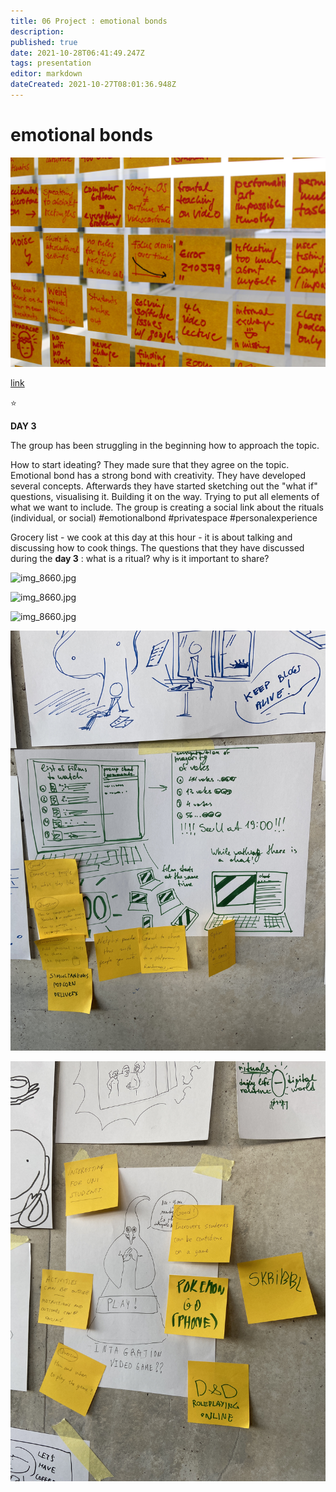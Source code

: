 ```yaml
---
title: 06 Project : emotional bonds
description: 
published: true
date: 2021-10-28T06:41:49.247Z
tags: presentation
editor: markdown
dateCreated: 2021-10-27T08:01:36.948Z
---
```


# emotional bonds

![post-its.jpg](/post-its.jpg)

[link](http://google.com)

:star:

**DAY 3**

The group has been struggling in the beginning how to approach the topic.

How to start ideating? They made sure that they agree on the topic. Emotional bond has a strong bond with creativity. They have developed several concepts. Afterwards they have started sketching out the "what if" questions, visualising it. Building it on the way. Trying to put all elements of what we want to include. The group is creating a social link about the rituals (individual, or social) #emotionalbond #privatespace #personalexperience 

Grocery list - we cook at this day at this hour - it is about talking and discussing how to cook things.  The questions that they have discussed during the **day 3** : what is a ritual? why is it important to share?

![img_8660.jpg](/day-3/img_8660.jpg)

![img_8660.jpg](/day-3/img_8661.jpg)

![img_8660.jpg](/day-3/img_8662.jpg)

![img_8660.jpg](/day-3/img_8663.jpg)

![img_8660.jpg](/day-3/img_8664.jpg)




